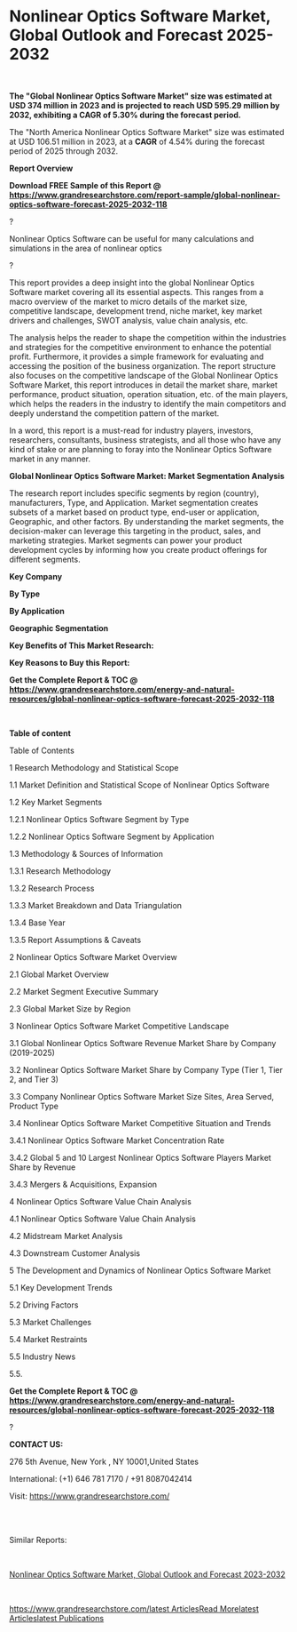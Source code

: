 <h1>Nonlinear Optics Software Market, Global Outlook and Forecast 2025-2032</h1><br/><p><strong>The "Global Nonlinear Optics Software Market" size was estimated at USD 374 million in 2023 and is projected to reach USD 595.29 million by 2032, exhibiting a <strong>CAGR</strong> of 5.30% during the forecast period.</strong></p>
 
 
 
 <p>The "North America Nonlinear Optics Software Market" size was estimated at USD 106.51 million in 2023, at a <strong>CAGR</strong> of 4.54% during the forecast period of 2025 through 2032.</p>
 
 
 
 <p><strong>Report Overview</strong></p>
 
 
 
 <div><b>Download FREE Sample of this Report @ <a href="https://www.grandresearchstore.com/report-sample/global-nonlinear-optics-software-forecast-2025-2032-118">https://www.grandresearchstore.com/report-sample/global-nonlinear-optics-software-forecast-2025-2032-118</a></b></div>
 
 
 
 <p>? </p>
 
 
 
 <p>Nonlinear Optics Software can be useful for many calculations and simulations in the area of nonlinear optics</p>
 
 
 
 <p>? </p>
 
 
 
 <p>This report provides a deep insight into the global Nonlinear Optics Software market covering all its essential aspects. This ranges from a macro overview of the market to micro details of the market size, competitive landscape, development trend, niche market, key market drivers and challenges, SWOT analysis, value chain analysis, etc.</p>
 
 
 
 <p>The analysis helps the reader to shape the competition within the industries and strategies for the competitive environment to enhance the potential profit. Furthermore, it provides a simple framework for evaluating and accessing the position of the business organization. The report structure also focuses on the competitive landscape of the Global Nonlinear Optics Software Market, this report introduces in detail the market share, market performance, product situation, operation situation, etc. of the main players, which helps the readers in the industry to identify the main competitors and deeply understand the competition pattern of the market.</p>
 
 
 
 <p>In a word, this report is a must-read for industry players, investors, researchers, consultants, business strategists, and all those who have any kind of stake or are planning to foray into the Nonlinear Optics Software market in any manner.</p>
 
 
 
 <p><strong>Global Nonlinear Optics Software Market: Market Segmentation Analysis</strong></p>
 
 
 
 <p>The research report includes specific segments by region (country), manufacturers, Type, and Application. Market segmentation creates subsets of a market based on product type, end-user or application, Geographic, and other factors. By understanding the market segments, the decision-maker can leverage this targeting in the product, sales, and marketing strategies. Market segments can power your product development cycles by informing how you create product offerings for different segments.</p>
 
 
 
 <p><strong>Key Company</strong></p>
 
 
 
 <p><strong>By Type</strong></p>
 
 
 
 <p><strong><strong>By Application</strong></strong></p>
 
 
 
 <p><strong>Geographic Segmentation</strong></p>
 
 
 
 <p><strong>Key Benefits of This Market Research:</strong></p>
 
 
 
 <p><strong>Key <strong>Reasons to Buy</strong> this Report:</strong></p>
 
 
 
 <div><b>Get the Complete Report & TOC @ <a href="https://www.grandresearchstore.com/energy-and-natural-resources/global-nonlinear-optics-software-forecast-2025-2032-118">https://www.grandresearchstore.com/energy-and-natural-resources/global-nonlinear-optics-software-forecast-2025-2032-118</a></b></div>
 
 
 
 <p><br />
 
 <b>Table of content</b></p>
 
 
 
 <p>Table of Contents<br />
 
 1 Research Methodology and Statistical Scope<br />
 
 1.1 Market Definition and Statistical Scope of Nonlinear Optics Software<br />
 
 1.2 Key Market Segments<br />
 
 1.2.1 Nonlinear Optics Software Segment by Type<br />
 
 1.2.2 Nonlinear Optics Software Segment by Application<br />
 
 1.3 Methodology & Sources of Information<br />
 
 1.3.1 Research Methodology<br />
 
 1.3.2 Research Process<br />
 
 1.3.3 Market Breakdown and Data Triangulation<br />
 
 1.3.4 Base Year<br />
 
 1.3.5 Report Assumptions & Caveats<br />
 
 2 Nonlinear Optics Software Market Overview<br />
 
 2.1 Global Market Overview<br />
 
 2.2 Market Segment Executive Summary<br />
 
 2.3 Global Market Size by Region<br />
 
 3 Nonlinear Optics Software Market Competitive Landscape<br />
 
 3.1 Global Nonlinear Optics Software Revenue Market Share by Company (2019-2025)<br />
 
 3.2 Nonlinear Optics Software Market Share by Company Type (Tier 1, Tier 2, and Tier 3)<br />
 
 3.3 Company Nonlinear Optics Software Market Size Sites, Area Served, Product Type<br />
 
 3.4 Nonlinear Optics Software Market Competitive Situation and Trends<br />
 
 3.4.1 Nonlinear Optics Software Market Concentration Rate<br />
 
 3.4.2 Global 5 and 10 Largest Nonlinear Optics Software Players Market Share by Revenue<br />
 
 3.4.3 Mergers & Acquisitions, Expansion<br />
 
 4 Nonlinear Optics Software Value Chain Analysis<br />
 
 4.1 Nonlinear Optics Software Value Chain Analysis<br />
 
 4.2 Midstream Market Analysis<br />
 
 4.3 Downstream Customer Analysis<br />
 
 5 The Development and Dynamics of Nonlinear Optics Software Market<br />
 
 5.1 Key Development Trends<br />
 
 5.2 Driving Factors<br />
 
 5.3 Market Challenges<br />
 
 5.4 Market Restraints<br />
 
 5.5 Industry News<br />
 
 5.5.</p>
 
 
 
 <div><b>Get the Complete Report & TOC @ <a href="https://www.grandresearchstore.com/energy-and-natural-resources/global-nonlinear-optics-software-forecast-2025-2032-118">https://www.grandresearchstore.com/energy-and-natural-resources/global-nonlinear-optics-software-forecast-2025-2032-118</a></b></div>
 
 
 
 <p>? </p>
 
 
 
 <p><b>CONTACT US:</b><br />
 
 276 5th Avenue, New York , NY 10001,United States<br />
 
 International: (+1) 646 781 7170 / +91 8087042414<br />
 
 Visit: <a href="https://www.grandresearchstore.com/">https://www.grandresearchstore.com/</a><br />
 
 <br />
 
 <br />
 
 Similar Reports:<br />
 
 <br />
 
 <a href="https://www.grandresearchstore.com/ict-and-media/global-nonlinear-optics-software-forecast-2023-2032-515">Nonlinear Optics Software Market, Global Outlook and Forecast 2023-2032</a><br />
 
 <br />
 
 <a href="https://gyeongbokgung.com">https://www.grandresearchstore.com/</a><a href="https://hallyeomaritime.com">latest Articles</a><a href="https://jingwansa.com">Read More</a><a href="https://nguoiviet.jp/">latest Articles</a><a href="https://www.intelmarketresearch.com/">latest Publications</a></p>